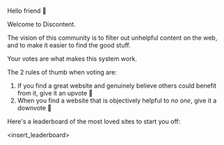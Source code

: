 Hello friend 💚

Welcome to Discontent.

The vision of this community is to filter out unhelpful content on the web, and to make it easier to find the good stuff.

Your votes are what makes this system work.

The 2 rules of thumb when voting are:

1. If you find a great website and genuinely believe others could benefit from it, give it an upvote 💚
2. When you find a website that is objectively helpful to _no one_, give it a downvote 💢

Here's a leaderboard of the most loved sites to start you off:

<insert_leaderboard>
